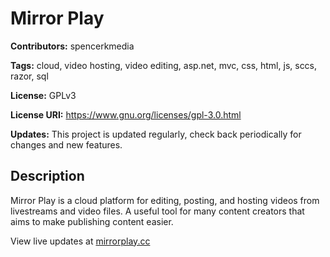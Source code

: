 # Mirror Play
**Contributors:** spencerkmedia

**Tags:** cloud, video hosting, video editing, asp.net, mvc, css, html, js, sccs, razor, sql

**License:** GPLv3  

**License URI:** https://www.gnu.org/licenses/gpl-3.0.html 

**Updates:** This project is updated regularly, check back periodically for changes and new features.


## Description

Mirror Play is a cloud platform for editing, posting, and hosting videos from livestreams and video files.
A useful tool for many content creators that aims to make publishing content easier.

View live updates at [mirrorplay.cc](//mirrorplay.cc)
